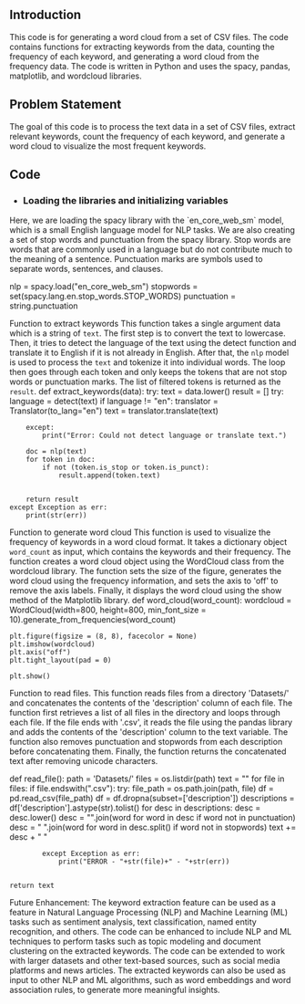 <h2>Introduction</h2>
<p>This code is for generating a word cloud from a set of CSV files. The code contains functions for extracting keywords from the data, counting the frequency of each keyword, and generating a word cloud from the frequency data. The code is written in Python and uses the spacy,  pandas, matplotlib, and wordcloud libraries.</p>

<h2>Problem Statement</h2>
<p>The goal of this code is to process the text data in a set of CSV files, extract relevant keywords, count the frequency of each keyword, and generate a word cloud to visualize the most frequent keywords.</p>

<h2>Code</h2>

* <h3>Loading the libraries and initializing variables </h3>
<p>Here, we are loading the spacy library with the `en_core_web_sm` model, which is a small English language model for NLP tasks. We are also creating a set of stop words and punctuation from the spacy library. Stop words are words that are commonly used in a language but do not contribute much to the meaning of a sentence. Punctuation marks are symbols used to separate words, sentences, and clauses.<p>


nlp = spacy.load("en_core_web_sm")
stopwords = set(spacy.lang.en.stop_words.STOP_WORDS)
punctuation = string.punctuation



Function to extract keywords
This function takes a single argument data which is a string of `text`. The first step is to convert the text to lowercase. Then, it tries to detect the language of the text using the detect function and translate it to English if it is not already in English. After that, the `nlp` model is used to process the `text` and tokenize it into individual words. The loop then goes through each token and only keeps the tokens that are not stop words or punctuation marks. The list of filtered tokens is returned as the `result`.
def extract_keywords(data):
    try:
        text = data.lower()
        result = []
        try:
            language = detect(text)
            if language != "en":
                translator = Translator(to_lang="en")
                text = translator.translate(text)
           
        except:
            print("Error: Could not detect language or translate text.")
       
        doc = nlp(text)
        for token in doc:
            if not (token.is_stop or token.is_punct):
                result.append(token.text)
       
       
        return result
    except Exception as err:
        print(str(err))

Function to generate word cloud
This function is used to visualize the frequency of keywords in a word cloud format. It takes a dictionary object `word_count` as input, which contains the keywords and their frequency. The function creates a word cloud object using the WordCloud class from the wordcloud library. The function sets the size of the figure, generates the word cloud using the frequency information, and sets the axis to 'off' to remove the axis labels. Finally, it displays the word cloud using the show method of the Matplotlib library.
def word_cloud(word_count):
    wordcloud = WordCloud(width=800, height=800,
                    min_font_size = 10).generate_from_frequencies(word_count)


    plt.figure(figsize = (8, 8), facecolor = None)
    plt.imshow(wordcloud)
    plt.axis("off")
    plt.tight_layout(pad = 0)
   
    plt.show()
Function to read files.
This function reads files from a directory 'Datasets/' and concatenates the contents of the 'description' column of each file. The function first retrieves a list of all files in the directory and loops through each file. If the file ends with '.csv', it reads the file using the pandas library and adds the contents of the 'description' column to the text variable. The function also removes punctuation and stopwords from each description before concatenating them. Finally, the function returns the concatenated text after removing unicode characters.


def read_file():
    path = 'Datasets/'
    files = os.listdir(path)
    text = ""
    for file in files:
        if file.endswith(".csv"):
            try:
                file_path = os.path.join(path, file)
                df = pd.read_csv(file_path)
                df = df.dropna(subset=['description'])
                descriptions = df['description'].astype(str).tolist()
                for desc in descriptions:
                    desc = desc.lower()
                    desc = "".join(word for word in desc if word not in punctuation)
                    desc = " ".join(word for word in desc.split() if word not in stopwords)
                    text += desc + " "


            except Exception as err:
                print("ERROR - "+str(file)+" - "+str(err))


    return text

Future Enhancement:
The keyword extraction feature can be used as a feature in Natural Language Processing (NLP) and Machine Learning (ML) tasks such as sentiment analysis, text classification, named entity recognition, and others.
The code can be enhanced to include NLP and ML techniques to perform tasks such as topic modeling and document clustering on the extracted keywords.
The code can be extended to work with larger datasets and other text-based sources, such as social media platforms and news articles.
The extracted keywords can also be used as input to other NLP and ML algorithms, such as word embeddings and word association rules, to generate more meaningful insights.


